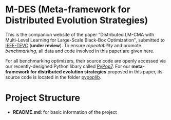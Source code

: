 # M-DES (Meta-framework for Distributed Evolution Strategies)

This is the companion website of the paper "Distributed LM-CMA with Multi-Level Learning for Large-Scale Black-Box Optimization", submitted to [IEEE-TEVC](https://ieeexplore.ieee.org/xpl/RecentIssue.jsp?punumber=4235) (**under review**). To ensure *repeatability* and promote *benchmarking*, all data and code involved in this paper are given here.

For all benchmarking optimizers, their source code are openly accessed via our recently-designed Python libary called [PyPop7](https://github.com/Evolutionary-Intelligence/pypop). For our **meta-framework for distributed evolution strategies** proposed in this paper, its source code is located in the folder [pypoplib](https://github.com/Evolutionary-Intelligence/M-DES/tree/main/pypoplib).

# Project Structure

* **README.md**: for basic information of the project
